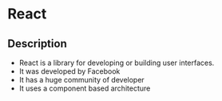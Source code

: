 # React 

## Description
- React is a library for developing or building user interfaces.
- It was developed by Facebook 
- It has a huge community of developer
- It uses a component based architecture